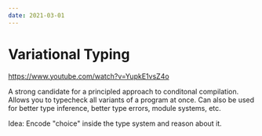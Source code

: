 ```yaml
---
date: 2021-03-01
---
```


# Variational Typing

https://www.youtube.com/watch?v=YupkE1vsZ4o

A strong candidate for a principled approach to conditonal compilation.
Allows you to typecheck all variants of a program at once.
Can also be used for better type inference, better type errors, module systems, etc.

Idea: Encode "choice" inside the type system and reason about it.

